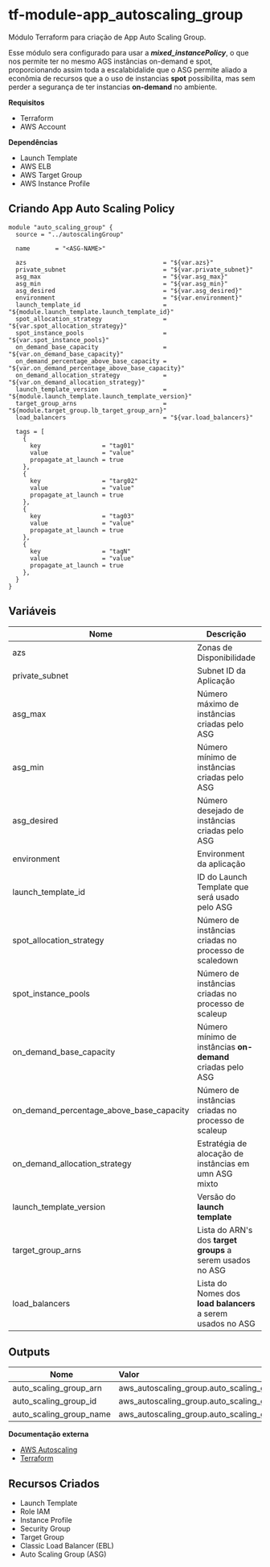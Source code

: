 # **tf-module-app_autoscaling_group**

Módulo Terraform para criação de App Auto Scaling Group.

Esse módulo sera configurado para usar a ***mixed_instancePolicy***, o que nos permite ter no mesmo AGS instâncias on-demand e spot, proporcionando assim toda a escalabidalide que o ASG permite aliado a econômia de recursos que a o uso de instancias **spot** possibilita, mas sem perder a segurança de ter instancias **on-demand** no ambiente.

 **Requisitos**
 - Terraform
 - AWS Account

 **Dependências**
 - Launch Template
 - AWS ELB
 - AWS Target Group
 - AWS Instance Profile

 **Criando App Auto Scaling Policy**
 ------
```
module "auto_scaling_group" {
  source = "../autoscalingGroup"

  name       = "<ASG-NAME>"

  azs                                      = "${var.azs}"
  private_subnet                           = "${var.private_subnet}"
  asg_max                                  = "${var.asg_max}"
  asg_min                                  = "${var.asg_min}"
  asg_desired                              = "${var.asg_desired}"
  environment                              = "${var.environment}"
  launch_template_id                       = "${module.launch_template.launch_template_id}" 
  spot_allocation_strategy                 = "${var.spot_allocation_strategy}"
  spot_instance_pools                      = "${var.spot_instance_pools}"
  on_demand_base_capacity                  = "${var.on_demand_base_capacity}"
  on_demand_percentage_above_base_capacity = "${var.on_demand_percentage_above_base_capacity}"
  on_demand_allocation_strategy            = "${var.on_demand_allocation_strategy}"
  launch_template_version                  = "${module.launch_template.launch_template_version}"
  target_group_arns                        = "${module.target_group.lb_target_group_arn}"
  load_balancers                           = "${var.load_balancers}"

  tags = [
    {
      key                 = "tag01"
      value               = "value"
      propagate_at_launch = true
    },
    {
      key                 = "targ02"
      value               = "value"
      propagate_at_launch = true
    },
    {
      key                 = "tag03"
      value               = "value"
      propagate_at_launch = true
    },
    {
      key                 = "tagN"
      value               = "value"
      propagate_at_launch = true
    },
  }
}

```
 **Variáveis**
 ------
 |          Nome                             |                      Descrição                                       |      Default     |
 | ------------------------------------------|----------------------------------------------------------------------|:----------------:|
 |  azs                                      | Zonas de Disponibilidade                                             |     ""           |
 |  private_subnet                           | Subnet ID da Aplicação                                               |     ""           |
 |  asg_max                                  | Número máximo de instâncias criadas pelo ASG                         |     ""           |
 |  asg_min                                  | Número mínimo de instâncias criadas pelo ASG                         | ChangeInCapacity |
 |  asg_desired                              | Número desejado de instâncias criadas pelo ASG                       |     ""           |
 |  environment                              | Environment da aplicação                                             |   false          |
 |  launch_template_id                       | ID do Launch Template que será usado pelo ASG                        |     ""           |
 |  spot_allocation_strategy                 | Número de instâncias criadas no processo de scaledown                |     ""           |
 |  spot_instance_pools                      | Número de instâncias criadas no processo de scaleup                  |     ""           |
 |  on_demand_base_capacity                  | Número mínimo de instâncias **on-demand** criadas pelo ASG           |     "0"          |
 |  on_demand_percentage_above_base_capacity | Número de instâncias criadas no processo de scaleup                  |     "100"        |
 |  on_demand_allocation_strategy            | Estratégia de alocação de instâncias em umn ASG mixto                |  "prioritized"   |
 |  launch_template_version                  | Versão do **launch template**                                        |     ""           |
 |  target_group_arns                        | Lista do ARN's dos **target groups** a serem usados no ASG           |     ""           |
 |  load_balancers                           | Lista do Nomes dos **load balancers** a serem usados no ASG          |     ""           |


 **Outputs**
 ------
 |              Nome       |                              Valor            |
 | ------------------------|:----------------------------------------------|
 | auto_scaling_group_arn  | aws_autoscaling_group.auto_scaling_group.arn  |
 | auto_scaling_group_id   | aws_autoscaling_group.auto_scaling_group.id   |
 | auto_scaling_group_name | aws_autoscaling_group.auto_scaling_group.name |

 **Documentação externa**
 - [AWS Autoscaling](https://docs.aws.amazon.com/pt_br/autoscaling/ec2/userguide/what-is-amazon-ec2-auto-scaling.html)
 - [Terraform](https://www.terraform.io/docs/providers/aws/r/autoscaling_group.html)

 **Recursos Criados**
 ------
 - Launch Template
 - Role IAM
 - Instance Profile
 - Security Group
 - Target Group
 - Classic Load Balancer (EBL)
 - Auto Scaling Group (ASG)
